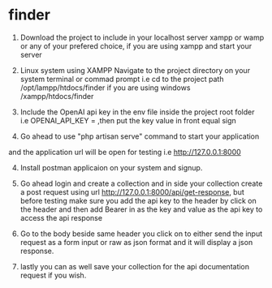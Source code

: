 # finder
1. Download the project to include in your localhost server xampp or wamp or any of your prefered choice, if you are using xampp and start your server

2. Linux system using XAMPP Navigate to the project directory on your system terminal or commad prompt i.e cd to the project path /opt/lampp/htdocs/finder
if you are using windows /xampp/htdocs/finder

4. Include the OpenAI api key in the env file inside the project root folder
i.e OPENAI_API_KEY = ,then put the key value in front equal sign

3. Go ahead to use "php artisan serve"  command to start your application

and the application url will be open for testing i.e  http://127.0.0.1:8000

4. Install postman applicaion on your system and signup.

5. Go ahead login and create a collection and in side your collection create a post request using url http://127.0.0.1:8000/api/get-response, but before testing make sure you add the api key to the header by click on the header and then add Bearer in as the key and value as the api key to access the api response

6. Go to the body beside same header you click on to either send the input request as a form input or raw as json format and it will display a json response.

7. lastly you can as well save your collection for the api documentation request if you wish.
